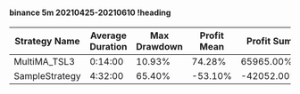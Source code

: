 #### binance 5m 20210425-20210610 !heading
| Strategy Name  | Average Duration | Max Drawdown | Profit Mean | Profit Sum | Profit Total | Trade Count | Win Rate |
| -------------- | ---------------- | ------------ | ----------- | ---------- | ------------ | ----------- | -------- |
| MultiMA_TSL3   | 0:14:00          | 10.93%       | 74.28%      | 65965.00%  | 26107.00%    | 888         | 71.06%   |
| SampleStrategy | 4:32:00          | 65.40%       | -53.10%     | -42052.00% | -6110.00%    | 792         | 81.94%   |